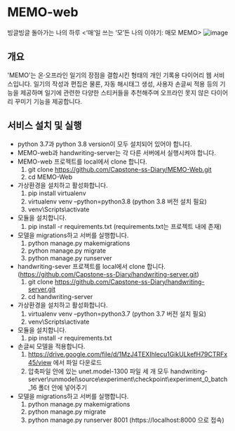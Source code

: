 # MEMO-web
빙글빙글 돌아가는 나의 하루 <‘매’일 쓰는 ‘모’든 나의 이야기: 매모 MEMO>
![image](https://user-images.githubusercontent.com/55437339/146634903-fd6a0df2-dea8-4bfe-be00-e0d972585bbd.png)


## 개요
'MEMO'는 온·오프라인 일기의 장점을 결합시킨 형태의 개인 기록용 다이어리 웹 서비스입니다. 일기의 작성과 편집은 물론, 자동 해시태그 생성, 사용자 손글씨 적용 등의 기능을 제공하며 일기에 관련한 다양한 스티커들을 추천해주며 오프라인 못지 않은 다이어리 꾸미기 기능을 제공합니다.

## 서비스 설치 및 실행
- python 3.7과 python 3.8 version이 모두 설치되어 있어야 합니다.
- MEMO-web과 handwriting-server는 각 다른 서버에서 실행시켜야 합니다.
- MEMO-web 프로젝트를 local에서 clone 합니다.
  1. git clone https://github.com/Capstone-ss-Diary/MEMO-Web.git  
  2. cd MEMO-Web
- 가상환경을 설치하고 활성화합니다.
  1. pip install virtualenv
  2. virtualenv venv –python=python3.8 (python 3.8 버전 설치 필요)
  3. venv\Scripts\activate
- 모듈을 설치합니다.
  1. pip install -r requirements.txt (requirements.txt는 프로젝트 내에 존재)
- 모델을 migrations하고 서버를 실행합니다.
  1. python manage.py makemigrations
  2. python manage.py migrate
  3. python manage.py runserver
- handwriting-sever 프로젝트를 local에서 clone 합니다. (https://github.com/Capstone-ss-Diary/handwriting-server.git)
  1. git clone https://github.com/Capstone-ss-Diary/handwriting-server.git
  2. cd handwriting-server
- 가상환경을 설치하고 활성화합니다.
  1. virtualenv venv –python=python3.7 (python 3.7 버전 설치 필요)
  2. venv\Scripts\activate
- 모듈을 설치합니다.
  1. pip install -r requirements.txt
- 손글씨 모델을 적용합니다.
  1. https://drive.google.com/file/d/1MzJ4TEXIhlecu1GikULkefH79CTRFx45/view 에서 파일 다운로드
  2. 압축파일 안에 있는 unet.model-1300 파일 세 개 모두 handwriting-server\runmodel\source\experiment\checkpoint\experiment_0_batch_16 폴더 안에 넣어주기
- 모델을 migrations하고 서버를 실행합니다.
  1. python manage.py makemigrations
  2. python manage.py migrate
  3. python manage.py runserver 8001 (https://localhost:8000 으로 접속)


